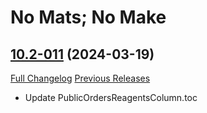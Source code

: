# No Mats; No Make

## [10.2-011](https://github.com/TLDRMissions/PublicOrdersReagentsColumn/tree/10.2-011) (2024-03-19)
[Full Changelog](https://github.com/TLDRMissions/PublicOrdersReagentsColumn/compare/10.2-010...10.2-011) [Previous Releases](https://github.com/TLDRMissions/PublicOrdersReagentsColumn/releases)

- Update PublicOrdersReagentsColumn.toc  
